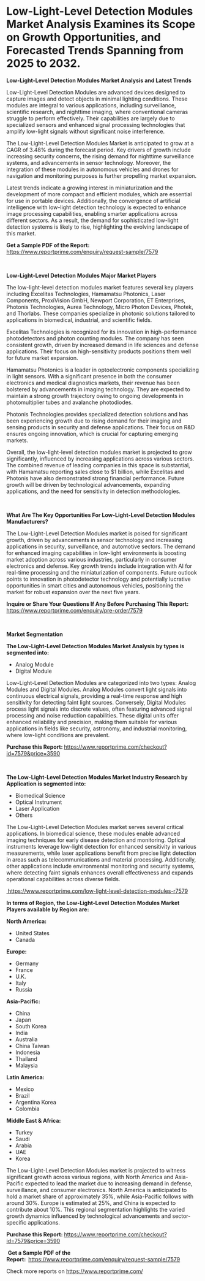 <p><h1>Low-Light-Level Detection Modules Market Analysis Examines its Scope on Growth Opportunities, and Forecasted Trends Spanning from 2025 to 2032.</h1></p><p><strong>Low-Light-Level Detection Modules Market Analysis and Latest Trends</strong></p>
<p><p>Low-Light-Level Detection Modules are advanced devices designed to capture images and detect objects in minimal lighting conditions. These modules are integral to various applications, including surveillance, scientific research, and nighttime imaging, where conventional cameras struggle to perform effectively. Their capabilities are largely due to specialized sensors and enhanced signal processing technologies that amplify low-light signals without significant noise interference.</p><p>The Low-Light-Level Detection Modules Market is anticipated to grow at a CAGR of 3.48% during the forecast period. Key drivers of growth include increasing security concerns, the rising demand for nighttime surveillance systems, and advancements in sensor technology. Moreover, the integration of these modules in autonomous vehicles and drones for navigation and monitoring purposes is further propelling market expansion.</p><p>Latest trends indicate a growing interest in miniaturization and the development of more compact and efficient modules, which are essential for use in portable devices. Additionally, the convergence of artificial intelligence with low-light detection technology is expected to enhance image processing capabilities, enabling smarter applications across different sectors. As a result, the demand for sophisticated low-light detection systems is likely to rise, highlighting the evolving landscape of this market.</p></p>
<p><strong>Get a Sample PDF of the Report:&nbsp;</strong> <a href="https://www.reportprime.com/enquiry/request-sample/7579?utm_campaign=2732&utm_medium=2&utm_source=Github&utm_content=ia&utm_term=19032025&utm_id=low-light-level-detection-modules">https://www.reportprime.com/enquiry/request-sample/7579</a></p>
<p>&nbsp;</p>
<p><strong>Low-Light-Level Detection Modules Major Market Players</strong></p>
<p><p>The low-light-level detection modules market features several key players including Excelitas Technologies, Hamamatsu Photonics, Laser Components, ProxiVision GmbH, Newport Corporation, ET Enterprises, Photonis Technologies, Aurea Technology, Micro Photon Devices, Photek, and Thorlabs. These companies specialize in photonic solutions tailored to applications in biomedical, industrial, and scientific fields.</p><p>Excelitas Technologies is recognized for its innovation in high-performance photodetectors and photon counting modules. The company has seen consistent growth, driven by increased demand in life sciences and defense applications. Their focus on high-sensitivity products positions them well for future market expansion.</p><p>Hamamatsu Photonics is a leader in optoelectronic components specializing in light sensors. With a significant presence in both the consumer electronics and medical diagnostics markets, their revenue has been bolstered by advancements in imaging technology. They are expected to maintain a strong growth trajectory owing to ongoing developments in photomultiplier tubes and avalanche photodiodes.</p><p>Photonis Technologies provides specialized detection solutions and has been experiencing growth due to rising demand for their imaging and sensing products in security and defense applications. Their focus on R&D ensures ongoing innovation, which is crucial for capturing emerging markets.</p><p>Overall, the low-light-level detection modules market is projected to grow significantly, influenced by increasing applications across various sectors. The combined revenue of leading companies in this space is substantial, with Hamamatsu reporting sales close to $1 billion, while Excelitas and Photonis have also demonstrated strong financial performance. Future growth will be driven by technological advancements, expanding applications, and the need for sensitivity in detection methodologies.</p></p>
<p>&nbsp;</p>
<p><strong>What Are The Key Opportunities For Low-Light-Level Detection Modules Manufacturers?</strong></p>
<p><p>The Low-Light-Level Detection Modules market is poised for significant growth, driven by advancements in sensor technology and increasing applications in security, surveillance, and automotive sectors. The demand for enhanced imaging capabilities in low-light environments is boosting market adoption across various industries, particularly in consumer electronics and defense. Key growth trends include integration with AI for real-time processing and the miniaturization of components. Future outlook points to innovation in photodetector technology and potentially lucrative opportunities in smart cities and autonomous vehicles, positioning the market for robust expansion over the next five years.</p></p>
<p><strong>Inquire or Share Your Questions If Any Before Purchasing This Report:</strong> <a href="https://www.reportprime.com/enquiry/pre-order/7579?utm_campaign=2732&utm_medium=2&utm_source=Github&utm_content=ia&utm_term=19032025&utm_id=low-light-level-detection-modules">https://www.reportprime.com/enquiry/pre-order/7579</a></p>
<p>&nbsp;</p>
<p><strong>Market Segmentation</strong></p>
<p><strong>The Low-Light-Level Detection Modules Market Analysis by types is segmented into:</strong></p>
<p><ul><li>Analog Module</li><li>Digital Module</li></ul></p>
<p><p>Low-Light-Level Detection Modules are categorized into two types: Analog Modules and Digital Modules. Analog Modules convert light signals into continuous electrical signals, providing a real-time response and high sensitivity for detecting faint light sources. Conversely, Digital Modules process light signals into discrete values, often featuring advanced signal processing and noise reduction capabilities. These digital units offer enhanced reliability and precision, making them suitable for various applications in fields like security, astronomy, and industrial monitoring, where low-light conditions are prevalent.</p></p>
<p><strong>Purchase this Report:&nbsp;</strong><a href="https://www.reportprime.com/checkout?id=7579&price=3590&utm_campaign=2732&utm_medium=2&utm_source=Github&utm_content=ia&utm_term=19032025&utm_id=low-light-level-detection-modules">https://www.reportprime.com/checkout?id=7579&price=3590</a></p>
<p>&nbsp;</p>
<p><strong>The Low-Light-Level Detection Modules Market Industry Research by Application is segmented into:</strong></p>
<p><ul><li>Biomedical Science</li><li>Optical Instrument</li><li>Laser Application</li><li>Others</li></ul></p>
<p><p>The Low-Light-Level Detection Modules market serves several critical applications. In biomedical science, these modules enable advanced imaging techniques for early disease detection and monitoring. Optical instruments leverage low-light detection for enhanced sensitivity in various measurements, while laser applications benefit from precise light detection in areas such as telecommunications and material processing. Additionally, other applications include environmental monitoring and security systems, where detecting faint signals enhances overall effectiveness and expands operational capabilities across diverse fields.</p></p>
<p><a href="https://www.reportprime.com/low-light-level-detection-modules-r7579?utm_campaign=2732&utm_medium=2&utm_source=Github&utm_content=ia&utm_term=19032025&utm_id=low-light-level-detection-modules">&nbsp;https://www.reportprime.com/low-light-level-detection-modules-r7579</a></p>
<p><strong>In terms of Region, the Low-Light-Level Detection Modules Market Players available by Region are:</strong></p>
<p>
    <p> <strong> North America: </strong>
        <ul>
            <li>United States</li>
            <li>Canada</li>
        </ul>
        </p> 
    <p> <strong> Europe: </strong>
        <ul>
            <li>Germany</li>
            <li>France</li>
            <li>U.K.</li>
            <li>Italy</li>
            <li>Russia</li>
        </ul>
        </p> 
    <p> <strong> Asia-Pacific: </strong>
        <ul>
            <li>China</li>
            <li>Japan</li>
            <li>South Korea</li>
            <li>India</li>
            <li>Australia</li>
            <li>China Taiwan</li>
            <li>Indonesia</li>
            <li>Thailand</li>
            <li>Malaysia</li>
        </ul>
        </p> 
    <p> <strong> Latin America: </strong>
        <ul>
            <li>Mexico</li>
            <li>Brazil</li>
            <li>Argentina Korea</li>
            <li>Colombia</li>
        </ul>
        </p> 
    <p> <strong> Middle East & Africa: </strong>
        <ul>
            <li>Turkey</li>
            <li>Saudi</li>
            <li>Arabia</li>
            <li>UAE</li>
            <li>Korea</li>
        </ul>
    </p>
    </p>
<p><p>The Low-Light-Level Detection Modules market is projected to witness significant growth across various regions, with North America and Asia-Pacific expected to lead the market due to increasing demand in defense, surveillance, and consumer electronics. North America is anticipated to hold a market share of approximately 35%, while Asia-Pacific follows with around 30%. Europe is estimated at 25%, and China is expected to contribute about 10%. This regional segmentation highlights the varied growth dynamics influenced by technological advancements and sector-specific applications.</p></p>
<p><strong>Purchase this Report: </strong><a href="https://www.reportprime.com/checkout?id=7579&price=3590&utm_campaign=2732&utm_medium=2&utm_source=Github&utm_content=ia&utm_term=19032025&utm_id=low-light-level-detection-modules">https://www.reportprime.com/checkout?id=7579&price=3590</a></p>
<p>&nbsp;<strong>Get a Sample PDF of the Report:&nbsp;&nbsp;</strong><a href="https://www.reportprime.com/enquiry/request-sample/7579?utm_campaign=2732&utm_medium=2&utm_source=Github&utm_content=ia&utm_term=19032025&utm_id=low-light-level-detection-modules">https://www.reportprime.com/enquiry/request-sample/7579</a></p>
<p><strong></strong></p>
<p>Check more reports on <a href="https://www.reportprime.com/?utm_campaign=2732&utm_medium=2&utm_source=Github&utm_content=ia&utm_term=19032025&utm_id=low-light-level-detection-modules">https://www.reportprime.com/</a></p>